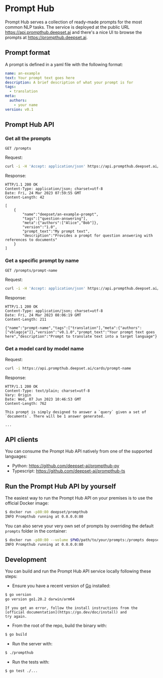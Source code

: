# Prompt Hub

Prompt Hub serves a collection of ready-made prompts for the most common NLP tasks. The service is deployed at the
public URL https://api.prompthub.deepset.ai and there's a nice UI to browse the prompts at https://prompthub.deepset.ai.

## Prompt format

A prompt is defined in a yaml file with the following format:

```yaml
name: an-example
text: Your prompt text goes here
description: A brief description of what your prompt is for
tags:
  - translation
meta:
  authors:
    - your name
version: v0.1
```

## Prompt Hub API

### Get all the prompts

`GET /prompts`

Request:

```sh
curl -i -H 'Accept: application/json' https://api.prompthub.deepset.ai/prompts
```

Response:

```
HTTP/1.1 200 OK
Content-Type: application/json; charset=utf-8
Date: Fri, 24 Mar 2023 07:59:55 GMT
Content-Length: 42

[
    {
        "name":"deepset/an-example-prompt",
        "tags":["question-answering"],
        "meta":{"authors":["Alice","Bob"]},
        "version":"1.0",
        "prompt_text":"My prompt text",
        "description":"Provides a prompt for question answering with references to documents"
    }
]
```

### Get a specific prompt by name

`GET /prompts/prompt-name`

Request:

```sh
curl -i -H 'Accept: application/json' https://api.prompthub.deepset.ai/prompts/prompt-name
```

Response:

```
HTTP/1.1 200 OK
Content-Type: application/json; charset=utf-8
Date: Fri, 24 Mar 2023 08:06:19 GMT
Content-Length: 211

{"name":"prompt-name","tags":["translation"],"meta":{"authors":["vblagoje"]},"version":"v0.1.0","prompt_text":"Your prompt text goes here","description":"Prompt to translate text into a target language"}
```

### Get a model card by model name

Request:

```sh
curl -i https://api.prompthub.deepset.ai/cards/prompt-name
```

Response:

```
HTTP/1.1 200 OK
Content-Type: text/plain; charset=utf-8
Vary: Origin
Date: Wed, 07 Jun 2023 10:46:53 GMT
Content-Length: 762

This prompt is simply designed to answer a `query` given a set of `documents`. There will be 1 answer generated.

...
```

## API clients

You can consume the Prompt Hub API natively from one of the supported languages:
- Python: https://github.com/deepset-ai/prompthub-py
- Typescript: https://github.com/deepset-ai/prompthub-ts

## Run the Prompt Hub API by yourself

The easiest way to run the Prompt Hub API on your premises is to use the official Docker image:

```sh
$ docker run -p80:80 deepset/prompthub
INFO Prompthub running at 0.0.0.0:80
```

You can also serve your very own set of prompts by overriding the default `prompts` folder in the container:

```sh
$ docker run -p80:80 --volume $PWD/path/to/your/prompts:/prompts deepset/prompthub
INFO Prompthub running at 0.0.0.0:80
```

## Development

You can build and run the Prompt Hub API service locally following these steps:

- Ensure you have a recent version of [Go](https://go.dev) installed:

```sh
$ go version
go version go1.20.2 darwin/arm64
```

    If you get an error, follow the install instructions from the [official documentation](https://go.dev/doc/install) and
    try again.

- From the root of the repo, build the binary with:

```sh
$ go build
```

- Run the server with:

```sh
$ ./prompthub
```

- Run the tests with:

```sh
$ go test ./...
```
